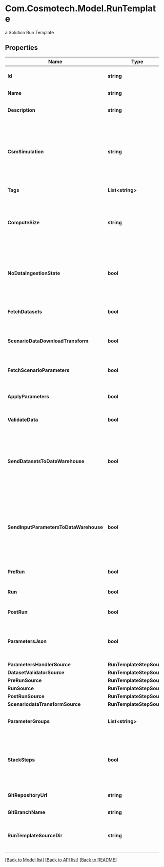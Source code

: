 # Com.Cosmotech.Model.RunTemplate
a Solution Run Template

## Properties

Name | Type | Description | Notes
------------ | ------------- | ------------- | -------------
**Id** | **string** | the Solution Run Template id | 
**Name** | **string** | the Run Template name | 
**Description** | **string** | the Run Template description | [optional] 
**CsmSimulation** | **string** | the Cosmo Tech simulation name. This information is send to the Engine. Mandatory information if no Engine is defined | [optional] 
**Tags** | **List&lt;string&gt;** | the list of Run Template tags | [optional] 
**ComputeSize** | **string** | the compute size needed for this Run Template. Standard sizes are basic and highcpu. Default is basic | [optional] 
**NoDataIngestionState** | **bool** | set to true if the run template does not want to check data ingestion state (no probes or not control plane) | [optional] 
**FetchDatasets** | **bool** | whether or not the fetch dataset step is done | [optional] 
**ScenarioDataDownloadTransform** | **bool** | whether or not the scenario data download transform step step is done | [optional] 
**FetchScenarioParameters** | **bool** | whether or not the fetch parameters step is done | [optional] 
**ApplyParameters** | **bool** | whether or not the apply parameter step is done | [optional] 
**ValidateData** | **bool** | whether or not the validate step is done | [optional] 
**SendDatasetsToDataWarehouse** | **bool** | whether or not the Datasets values are send to the DataWarehouse prior to Simulation Run. If not set follow the Workspace setting | [optional] 
**SendInputParametersToDataWarehouse** | **bool** | whether or not the input parameters values are send to the DataWarehouse prior to Simulation Run. If not set follow the Workspace setting | [optional] 
**PreRun** | **bool** | whether or not the pre-run step is done | [optional] 
**Run** | **bool** | whether or not the run step is done | [optional] 
**PostRun** | **bool** | whether or not the post-run step is done | [optional] 
**ParametersJson** | **bool** | whether or not to store the scenario parameters in json instead of csv | [optional] 
**ParametersHandlerSource** | **RunTemplateStepSource** |  | [optional] 
**DatasetValidatorSource** | **RunTemplateStepSource** |  | [optional] 
**PreRunSource** | **RunTemplateStepSource** |  | [optional] 
**RunSource** | **RunTemplateStepSource** |  | [optional] 
**PostRunSource** | **RunTemplateStepSource** |  | [optional] 
**ScenariodataTransformSource** | **RunTemplateStepSource** |  | [optional] 
**ParameterGroups** | **List&lt;string&gt;** | the ordered list of parameters groups for the Run Template | [optional] 
**StackSteps** | **bool** | whether or not to stack adjacent scenario run steps in one container run which will chain steps | [optional] 
**GitRepositoryUrl** | **string** | an optional URL to the git repository | [optional] 
**GitBranchName** | **string** | an optional git branch name | [optional] 
**RunTemplateSourceDir** | **string** | an optional directory where to find the run template source | [optional] 

[[Back to Model list]](../README.md#documentation-for-models) [[Back to API list]](../README.md#documentation-for-api-endpoints) [[Back to README]](../README.md)

